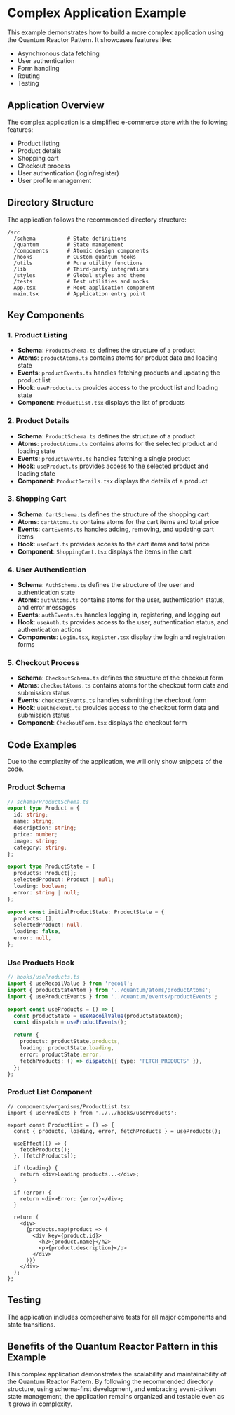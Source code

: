 # Complex Application Example

This example demonstrates how to build a more complex application using the Quantum Reactor Pattern. It showcases features like:

- Asynchronous data fetching
- User authentication
- Form handling
- Routing
- Testing

## Application Overview

The complex application is a simplified e-commerce store with the following features:

- Product listing
- Product details
- Shopping cart
- Checkout process
- User authentication (login/register)
- User profile management

## Directory Structure

The application follows the recommended directory structure:

```
/src
  /schema          # State definitions
  /quantum         # State management
  /components      # Atomic design components
  /hooks           # Custom quantum hooks
  /utils           # Pure utility functions
  /lib             # Third-party integrations
  /styles          # Global styles and theme
  /tests           # Test utilities and mocks
  App.tsx          # Root application component
  main.tsx         # Application entry point
```

## Key Components

### 1. Product Listing

- **Schema**: `ProductSchema.ts` defines the structure of a product
- **Atoms**: `productAtoms.ts` contains atoms for product data and loading state
- **Events**: `productEvents.ts` handles fetching products and updating the product list
- **Hook**: `useProducts.ts` provides access to the product list and loading state
- **Component**: `ProductList.tsx` displays the list of products

### 2. Product Details

- **Schema**: `ProductSchema.ts` defines the structure of a product
- **Atoms**: `productAtoms.ts` contains atoms for the selected product and loading state
- **Events**: `productEvents.ts` handles fetching a single product
- **Hook**: `useProduct.ts` provides access to the selected product and loading state
- **Component**: `ProductDetails.tsx` displays the details of a product

### 3. Shopping Cart

- **Schema**: `CartSchema.ts` defines the structure of the shopping cart
- **Atoms**: `cartAtoms.ts` contains atoms for the cart items and total price
- **Events**: `cartEvents.ts` handles adding, removing, and updating cart items
- **Hook**: `useCart.ts` provides access to the cart items and total price
- **Component**: `ShoppingCart.tsx` displays the items in the cart

### 4. User Authentication

- **Schema**: `AuthSchema.ts` defines the structure of the user and authentication state
- **Atoms**: `authAtoms.ts` contains atoms for the user, authentication status, and error messages
- **Events**: `authEvents.ts` handles logging in, registering, and logging out
- **Hook**: `useAuth.ts` provides access to the user, authentication status, and authentication actions
- **Components**: `Login.tsx`, `Register.tsx` display the login and registration forms

### 5. Checkout Process

- **Schema**: `CheckoutSchema.ts` defines the structure of the checkout form
- **Atoms**: `checkoutAtoms.ts` contains atoms for the checkout form data and submission status
- **Events**: `checkoutEvents.ts` handles submitting the checkout form
- **Hook**: `useCheckout.ts` provides access to the checkout form data and submission status
- **Component**: `CheckoutForm.tsx` displays the checkout form

## Code Examples

Due to the complexity of the application, we will only show snippets of the code.

### Product Schema

```typescript
// schema/ProductSchema.ts
export type Product = {
  id: string;
  name: string;
  description: string;
  price: number;
  image: string;
  category: string;
};

export type ProductState = {
  products: Product[];
  selectedProduct: Product | null;
  loading: boolean;
  error: string | null;
};

export const initialProductState: ProductState = {
  products: [],
  selectedProduct: null,
  loading: false,
  error: null,
};
```

### Use Products Hook

```typescript
// hooks/useProducts.ts
import { useRecoilValue } from 'recoil';
import { productStateAtom } from '../quantum/atoms/productAtoms';
import { useProductEvents } from '../quantum/events/productEvents';

export const useProducts = () => {
  const productState = useRecoilValue(productStateAtom);
  const dispatch = useProductEvents();

  return {
    products: productState.products,
    loading: productState.loading,
    error: productState.error,
    fetchProducts: () => dispatch({ type: 'FETCH_PRODUCTS' }),
  };
};
```

### Product List Component

```tsx
// components/organisms/ProductList.tsx
import { useProducts } from '../../hooks/useProducts';

export const ProductList = () => {
  const { products, loading, error, fetchProducts } = useProducts();

  useEffect(() => {
    fetchProducts();
  }, [fetchProducts]);

  if (loading) {
    return <div>Loading products...</div>;
  }

  if (error) {
    return <div>Error: {error}</div>;
  }

  return (
    <div>
      {products.map(product => (
        <div key={product.id}>
          <h2>{product.name}</h2>
          <p>{product.description}</p>
        </div>
      ))}
    </div>
  );
};
```

## Testing

The application includes comprehensive tests for all major components and state transitions.

## Benefits of the Quantum Reactor Pattern in this Example

This complex application demonstrates the scalability and maintainability of the Quantum Reactor Pattern. By following the recommended directory structure, using schema-first development, and embracing event-driven state management, the application remains organized and testable even as it grows in complexity.
